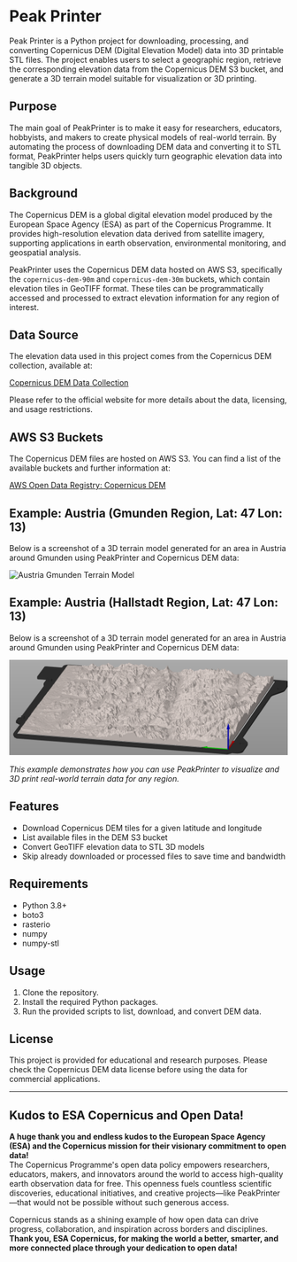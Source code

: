 # Peak Printer

Peak Printer is a Python project for downloading, processing, and converting Copernicus DEM (Digital Elevation Model) data into 3D printable STL files. The project enables users to select a geographic region, retrieve the corresponding elevation data from the Copernicus DEM S3 bucket, and generate a 3D terrain model suitable for visualization or 3D printing.

## Purpose

The main goal of PeakPrinter is to make it easy for researchers, educators, hobbyists, and makers to create physical models of real-world terrain. By automating the process of downloading DEM data and converting it to STL format, PeakPrinter helps users quickly turn geographic elevation data into tangible 3D objects.

## Background

The Copernicus DEM is a global digital elevation model produced by the European Space Agency (ESA) as part of the Copernicus Programme. It provides high-resolution elevation data derived from satellite imagery, supporting applications in earth observation, environmental monitoring, and geospatial analysis.

PeakPrinter uses the Copernicus DEM data hosted on AWS S3, specifically the `copernicus-dem-90m` and `copernicus-dem-30m` buckets, which contain elevation tiles in GeoTIFF format. These tiles can be programmatically accessed and processed to extract elevation information for any region of interest.

## Data Source

The elevation data used in this project comes from the Copernicus DEM collection, available at:

[Copernicus DEM Data Collection](https://dataspace.copernicus.eu/explore-data/data-collections/copernicus-contributing-missions/collections-description/COP-DEM)

Please refer to the official website for more details about the data, licensing, and usage restrictions.

## AWS S3 Buckets

The Copernicus DEM files are hosted on AWS S3. You can find a list of the available buckets and further information at:

[AWS Open Data Registry: Copernicus DEM](https://registry.opendata.aws/copernicus-dem/)

## Example: Austria (Gmunden Region, Lat: 47 Lon: 13)

Below is a screenshot of a 3D terrain model generated for an area in Austria around Gmunden using PeakPrinter and Copernicus DEM data:

![Austria Gmunden Terrain Model](./screenshots/austria_gmunden_example.png)

## Example: Austria (Hallstadt Region, Lat: 47 Lon: 13)

Below is a screenshot of a 3D terrain model generated for an area in Austria around Gmunden using PeakPrinter and Copernicus DEM data:

![Austria Gmunden Terrain Model](./screenshots/austria_traunstein_gmunden.png)

*This example demonstrates how you can use PeakPrinter to visualize and 3D print real-world terrain data for any region.*

## Features

- Download Copernicus DEM tiles for a given latitude and longitude
- List available files in the DEM S3 bucket
- Convert GeoTIFF elevation data to STL 3D models
- Skip already downloaded or processed files to save time and bandwidth

## Requirements

- Python 3.8+
- boto3
- rasterio
- numpy
- numpy-stl

## Usage

1. Clone the repository.
2. Install the required Python packages.
3. Run the provided scripts to list, download, and convert DEM data.

## License

This project is provided for educational and research purposes. Please check the Copernicus DEM data license before using the data for commercial applications.

---

## Kudos to ESA Copernicus and Open Data!

**A huge thank you and endless kudos to the European Space Agency (ESA) and the Copernicus mission for their visionary commitment to open data!**  
The Copernicus Programme's open data policy empowers researchers, educators, makers, and innovators around the world to access high-quality earth observation data for free. This openness fuels countless scientific discoveries, educational initiatives, and creative projects—like PeakPrinter—that would not be possible without such generous access.

Copernicus stands as a shining example of how open data can drive progress, collaboration, and inspiration across borders and disciplines.  
**Thank you, ESA Copernicus, for making the world a better, smarter, and more connected place through your dedication to open data!**
